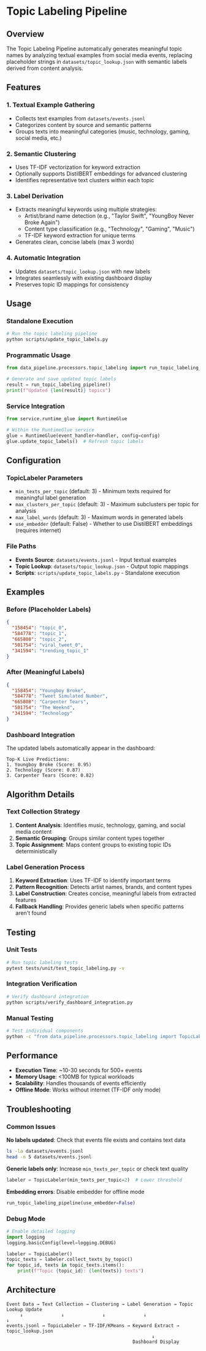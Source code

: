 # Topic Labeling Pipeline

## Overview

The Topic Labeling Pipeline automatically generates meaningful topic names by analyzing textual examples from social media events, replacing placeholder strings in `datasets/topic_lookup.json` with semantic labels derived from content analysis.

## Features

### 1. Textual Example Gathering

- Collects text examples from `datasets/events.jsonl`
- Categorizes content by source and semantic patterns
- Groups texts into meaningful categories (music, technology, gaming, social media, etc.)

### 2. Semantic Clustering  

- Uses TF-IDF vectorization for keyword extraction
- Optionally supports DistilBERT embeddings for advanced clustering
- Identifies representative text clusters within each topic

### 3. Label Derivation

- Extracts meaningful keywords using multiple strategies:
  - Artist/brand name detection (e.g., "Taylor Swift", "YoungBoy Never Broke Again")
  - Content type classification (e.g., "Technology", "Gaming", "Music")
  - TF-IDF keyword extraction for unique terms
- Generates clean, concise labels (max 3 words)

### 4. Automatic Integration

- Updates `datasets/topic_lookup.json` with new labels
- Integrates seamlessly with existing dashboard display
- Preserves topic ID mappings for consistency

## Usage

### Standalone Execution

```bash
# Run the topic labeling pipeline
python scripts/update_topic_labels.py
```

### Programmatic Usage

```python
from data_pipeline.processors.topic_labeling import run_topic_labeling_pipeline

# Generate and save updated topic labels
result = run_topic_labeling_pipeline()
print(f"Updated {len(result)} topics")
```

### Service Integration

```python
from service.runtime_glue import RuntimeGlue

# Within the RuntimeGlue service
glue = RuntimeGlue(event_handler=handler, config=config)
glue.update_topic_labels()  # Refresh topic labels
```

## Configuration

### TopicLabeler Parameters

- `min_texts_per_topic` (default: 3) - Minimum texts required for meaningful label generation
- `max_clusters_per_topic` (default: 3) - Maximum subclusters per topic for analysis
- `max_label_words` (default: 3) - Maximum words in generated labels
- `use_embedder` (default: False) - Whether to use DistilBERT embeddings (requires internet)

### File Paths

- **Events Source**: `datasets/events.jsonl` - Input textual examples
- **Topic Lookup**: `datasets/topic_lookup.json` - Output topic mappings
- **Scripts**: `scripts/update_topic_labels.py` - Standalone execution

## Examples

### Before (Placeholder Labels)

```json
{
  "158454": "topic_0",
  "584778": "topic_1", 
  "665808": "topic_2",
  "501754": "viral_tweet_0",
  "341594": "trending_topic_1"
}
```

### After (Meaningful Labels)

```json
{
  "158454": "Youngboy Broke",
  "584778": "Tweet Simulated Number",
  "665808": "Carpenter Tears", 
  "501754": "The Weeknd",
  "341594": "Technology"
}
```

### Dashboard Integration

The updated labels automatically appear in the dashboard:

```text
Top-K Live Predictions:
1. Youngboy Broke (Score: 0.95)  
2. Technology (Score: 0.87)
3. Carpenter Tears (Score: 0.82)
```

## Algorithm Details

### Text Collection Strategy

1. **Content Analysis**: Identifies music, technology, gaming, and social media content
2. **Semantic Grouping**: Groups similar content types together
3. **Topic Assignment**: Maps content groups to existing topic IDs deterministically

### Label Generation Process  

1. **Keyword Extraction**: Uses TF-IDF to identify important terms
2. **Pattern Recognition**: Detects artist names, brands, and content types
3. **Label Construction**: Creates concise, meaningful labels from extracted features
4. **Fallback Handling**: Provides generic labels when specific patterns aren't found

## Testing

### Unit Tests

```bash
# Run topic labeling tests
pytest tests/unit/test_topic_labeling.py -v
```

### Integration Verification

```bash  
# Verify dashboard integration
python scripts/verify_dashboard_integration.py
```

### Manual Testing

```bash
# Test individual components
python -c "from data_pipeline.processors.topic_labeling import TopicLabeler; labeler = TopicLabeler(use_embedder=False); print('✅ Import successful')"
```

## Performance

- **Execution Time**: ~10-30 seconds for 500+ events
- **Memory Usage**: <100MB for typical workloads  
- **Scalability**: Handles thousands of events efficiently
- **Offline Mode**: Works without internet (TF-IDF only mode)

## Troubleshooting

### Common Issues

**No labels updated**: Check that events file exists and contains text data

```bash
ls -la datasets/events.jsonl
head -n 5 datasets/events.jsonl
```

**Generic labels only**: Increase `min_texts_per_topic` or check text quality

```python
labeler = TopicLabeler(min_texts_per_topic=2)  # Lower threshold
```

**Embedding errors**: Disable embedder for offline mode

```python
run_topic_labeling_pipeline(use_embedder=False)
```

### Debug Mode

```python
# Enable detailed logging
import logging
logging.basicConfig(level=logging.DEBUG)

labeler = TopicLabeler()
topic_texts = labeler.collect_texts_by_topic()
for topic_id, texts in topic_texts.items():
    print(f"Topic {topic_id}: {len(texts)} texts")
```

## Architecture

```text
Event Data → Text Collection → Clustering → Label Generation → Topic Lookup Update
     ↓              ↓              ↓              ↓                    ↓
events.jsonl → TopicLabeler → TF-IDF/KMeans → Keyword Extract → topic_lookup.json
                                                     ↓
                                              Dashboard Display
```
